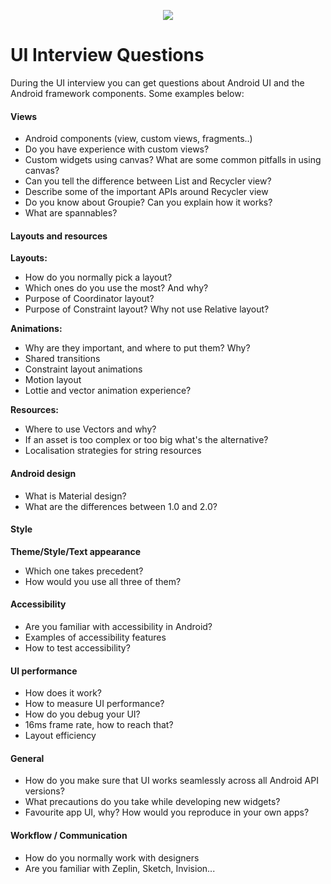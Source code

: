 <p align="center">
<img src="../logo.png">
</p>


UI Interview Questions
==================================

During the UI interview you can get questions about Android UI and the Android framework components. Some examples below:

#### Views
- Android components (view, custom views, fragments..)
- Do you have experience with custom views?
- Custom widgets using canvas? What are some common pitfalls in using canvas?
- Can you tell the difference between List and Recycler view?
- Describe some of the important APIs around Recycler view
- Do you know about Groupie? Can you explain how it works?
- What are spannables?

#### Layouts and resources
**Layouts:**
- How do you normally pick a layout? 
- Which ones do you use the most? And why?
- Purpose of Coordinator layout?
- Purpose of Constraint layout? Why not use Relative layout?

**Animations:**
- Why are they important, and where to put them? Why?
- Shared transitions
- Constraint layout animations
- Motion layout
- Lottie and vector animation experience?

**Resources:**
- Where to use Vectors and why?
- If an asset is too complex or too big what's the alternative?
- Localisation strategies for string resources

#### Android design 
- What is Material design?
- What are the differences between 1.0 and 2.0?

#### Style
**Theme/Style/Text appearance**
- Which one takes precedent?
- How would you use all three of them?

#### Accessibility
- Are you familiar with accessibility in Android?
- Examples of accessibility features
- How to test accessibility?

#### UI performance
- How does it work? 
- How to measure UI performance?
- How do you debug your UI?
- 16ms frame rate, how to reach that?
- Layout efficiency

#### General
- How do you make sure that UI works seamlessly across all Android API versions? 
- What precautions do you take while developing new widgets?
- Favourite app UI, why? How would you reproduce in your own apps?

#### Workflow / Communication
- How do you normally work with designers
- Are you familiar with Zeplin, Sketch, Invision...
